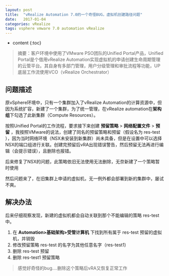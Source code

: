 ```yaml
---
layout: post
title:  "vRealize Automation 7.0的一个奇怪BUG，虚拟机创建路径问题"
date:   2017-01-04
categories: vRealize
tags: vsphere vmware 7.0 automation vRealize
---
```

* content
{:toc}

> 摘要：客户环境中使用了VMware PSO团队的Unified Portal产品，Unified Portal是个借用vRealize Automation实现虚拟机的申请创建生命周期管理的云管平台。其自身有多部门管理，用户分级管理和审批流程等功能，UP底层工作流使用VCO（vRealize Orchestrator）

## 问题描述

原vSphere环境中，只有一个集群加入了vRealize Automation的计算资源中，但因为系统扩容，新建了一个集群，为了统一管理，在vRealize automation在**架构组**下勾选了此新集群（Compute Resources）。

按照Unified Portal的工作流程，要求接下来创建 **预留策略** > **网络配置文件**  > **预留** ，我按照VMware的说法，创建了同名的预留策略和预留（假设名为 res-test ），因为当时网络环境（NSX未安装到新集群）尚未具备，但是在设置中可以选择NSX的端口组进行关联。创建完预留后vRA出现错误警告，然后预留无法再进行编辑（会提示错误），且删除也报错。

后来修复了NSX的问题，此策略依旧无法使用无法删除，无奈新建了一个策略暂时使用

然后问题来了，在旧集群上申请的虚拟机，无一例外都会部署到新的集群中，屡试不爽。



## 解决办法

后来仔细观察发现，新建的虚拟机都会自动关联到那个不能编辑的策略 res-test 中。

1. 在 **Automation>基础架构>受管计算机** 下找到所有属于 res-test 预留的虚拟机，并销毁
2. 修改预留策略 res-test 的名字为其他任意名字（res-test1）
3. 删除 res-test 预留
4. 删除 res-test1 预留策略



> 感觉好奇怪的bug....删除这个策略后vRA又恢复正常工作

